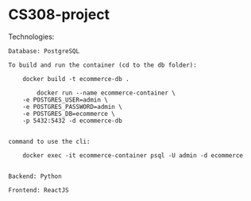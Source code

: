 # CS308-project


Technologies:

    Database: PostgreSQL

    To build and run the container (cd to the db folder): 

        docker build -t ecommerce-db .

            docker run --name ecommerce-container \
        -e POSTGRES_USER=admin \
        -e POSTGRES_PASSWORD=admin \
        -e POSTGRES_DB=ecommerce \
        -p 5432:5432 -d ecommerce-db

    
    command to use the cli:
    
        docker exec -it ecommerce-container psql -U admin -d ecommerce

    
    Backend: Python
    
    Frontend: ReactJS
